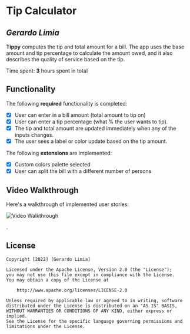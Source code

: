 # Tip Calculator

## *Gerardo Limia*

**Tippy** computes the tip and total amount for a bill. The app uses the base amount and tip percentage to calculate the amount owed, and it also describes the quality of service based on the tip.

Time spent: **3** hours spent in total

## Functionality

The following **required** functionality is completed:

* [x] User can enter in a bill amount (total amount to tip on)
* [x] User can enter a tip percentage (what % the user wants to tip).
* [x] The tip and total amount are updated immediately when any of the inputs changes.
* [x] The user sees a label or color update based on the tip amount.

The following **extensions** are implemented:

* [x] Custom colors palette selected
* [x] User can split the bill with a different number of persons 

## Video Walkthrough

Here's a walkthrough of implemented user stories:

<img src='https://hnet.com/video-to-gif/viewimage/20220606-06-bGQFxTmuysOq4m1H-PD8GU3-HNET' title='Video Walkthrough' width='' alt='Video Walkthrough' />

.
## License

    Copyright [2022] [Gerardo Limia]

    Licensed under the Apache License, Version 2.0 (the "License");
    you may not use this file except in compliance with the License.
    You may obtain a copy of the License at

        http://www.apache.org/licenses/LICENSE-2.0

    Unless required by applicable law or agreed to in writing, software
    distributed under the License is distributed on an "AS IS" BASIS,
    WITHOUT WARRANTIES OR CONDITIONS OF ANY KIND, either express or implied.
    See the License for the specific language governing permissions and
    limitations under the License.